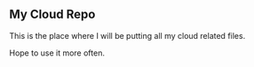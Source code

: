 ## My Cloud Repo

This is the place where I will be putting all my cloud related files.

Hope to use it more often.
